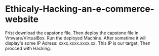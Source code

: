 # Ethicaly-Hacking-an-e-commerce-website
Frist download the capstone file.
Then deploy the capstone file in Vmware/VirtualBox.
Run the deployed Machine.
After sometime it will display's some IP Adress: xxxx.xxxx.xxxx.xx.
This IP is our target.
Then procced with Hacking.
